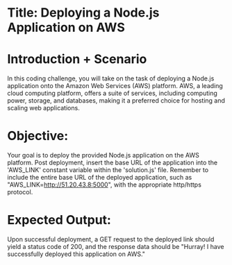 # Title: Deploying a Node.js Application on AWS

# Introduction + Scenario

In this coding challenge, you will take on the task of deploying a Node.js application onto the Amazon Web Services (AWS) platform. AWS, a leading cloud computing platform, offers a suite of services, including computing power, storage, and databases, making it a preferred choice for hosting and scaling web applications.

# Objective:

Your goal is to deploy the provided Node.js application on the AWS platform. Post deployment, insert the base URL of the application into the 'AWS_LINK' constant variable within the 'solution.js' file. Remember to include the entire base URL of the deployed application, such as "AWS_LINK=http://51.20.43.8:5000", with the appropriate http/https protocol.

# Expected Output:

Upon successful deployment, a GET request to the deployed link should yield a status code of 200, and the response data should be "Hurray! I have successfully deployed this application on AWS."
